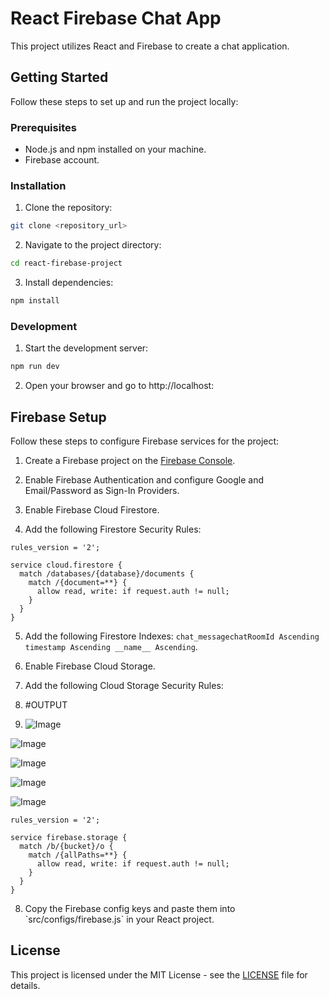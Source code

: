 # React Firebase Chat App

This project utilizes React and Firebase to create a chat application.

## Getting Started

Follow these steps to set up and run the project locally:

### Prerequisites

- Node.js and npm installed on your machine.
- Firebase account.

### Installation

1. Clone the repository:

```bash
git clone <repository_url>
```

2. Navigate to the project directory:

```bash
cd react-firebase-project
```

3. Install dependencies:

```bash
npm install
```

### Development

1. Start the development server:

```bash
npm run dev
```

2. Open your browser and go to http://localhost:<port>

## Firebase Setup

Follow these steps to configure Firebase services for the project:

1. Create a Firebase project on the [Firebase Console](https://console.firebase.google.com/).

2. Enable Firebase Authentication and configure Google and Email/Password as Sign-In Providers.

3. Enable Firebase Cloud Firestore.

4. Add the following Firestore Security Rules:

```firebase
rules_version = '2';

service cloud.firestore {
  match /databases/{database}/documents {
    match /{document=**} {
      allow read, write: if request.auth != null;
    }
  }
}
```

5. Add the following Firestore Indexes: `chat_messagechatRoomId Ascending timestamp Ascending __name__ Ascending`.

6. Enable Firebase Cloud Storage.

7. Add the following Cloud Storage Security Rules:

8. #OUTPUT

9. ![Image](https://github.com/user-attachments/assets/6b094e26-2922-4221-bdfc-596a2d4d996c)

![Image](https://github.com/user-attachments/assets/b7c950bd-73de-4514-9e96-c249746191c6)

![Image](https://github.com/user-attachments/assets/11cfe71d-6089-4a44-a2d6-64a687241651)

![Image](https://github.com/user-attachments/assets/92b28e73-f6af-4d24-a4b4-23a20d1a87f3)

![Image](https://github.com/user-attachments/assets/985181a1-58c6-4fc5-bb90-7cab15f41ba4)

```firebase
rules_version = '2';

service firebase.storage {
  match /b/{bucket}/o {
    match /{allPaths=**} {
      allow read, write: if request.auth != null;
    }
  }
}
```

8. Copy the Firebase config keys and paste them into \`src/configs/firebase.js\` in your React project.

## License

This project is licensed under the MIT License - see the [LICENSE](LICENSE) file for details.

